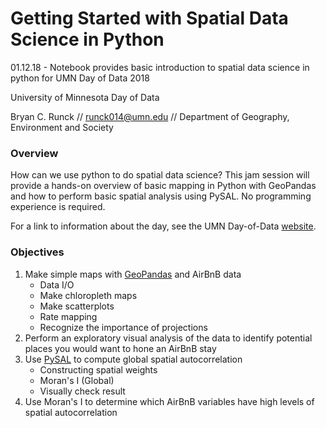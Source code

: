 

# Getting Started with Spatial Data Science in Python
01.12.18 - Notebook provides basic introduction to spatial data science in python for UMN Day of Data 2018

University of Minnesota Day of Data

Bryan C. Runck // runck014@umn.edu // Department of Geography, Environment and Society

### Overview 

How can we use python to do spatial data science? This jam session will provide a hands-on overview of basic mapping in Python with GeoPandas and how to perform basic spatial analysis using PySAL. No programming experience is required.


For a link to information about the day, see the UMN Day-of-Data [website](https://sites.google.com/umn.edu/umndayofdata2018/).

### Objectives
1. Make simple maps with [GeoPandas](http://geopandas.org) and AirBnB data
    - Data I/O
    - Make chloropleth maps
    - Make scatterplots
    - Rate mapping
    - Recognize the importance of projections
2. Perform an exploratory visual analysis of the data to identify potential places you would want to hone an AirBnB stay
3. Use [PySAL](http://pysal.readthedocs.io/en/latest/) to compute global spatial autocorrelation 
    - Constructing spatial weights
    - Moran's I (Global)
    - Visually check result
4. Use Moran's I to determine which AirBnB variables have high levels of spatial autocorrelation
